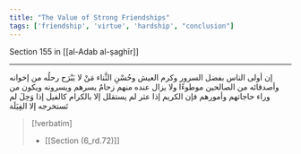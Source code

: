 ```yaml
---
title: "The Value of Strong Friendships"
tags: ['friendship', 'virtue', 'hardship', "conclusion"]
---
```


 Section 155 in [[al-Adab al-ṣaghīr]]

---
إن أولى الناس بفضل السرور وكرم العيش وحُسْنِ الثَّناء مَنْ لا يَبْرَح رحلُه من إخوانه وأصدقائه من الصالحين موطوءًا ولا يزال عنده منهم زحامٌ يسرهم ويسرونه ويكون من وراء حاجاتهم وأمورهم فإن الكريم إذا عثر لم يستقلل إلا بالكرام كالفيل إذا وَحِلَ لم تَستخرجه إلا الفِيَلَة

> [!verbatim]
> - [[Section (6_rd.72)]]
